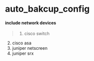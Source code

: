 # auto_bakcup_config
#### include network devices
>1. cisco switch
2. cisco asa
3. juniper netscreen
4. juniper srx
